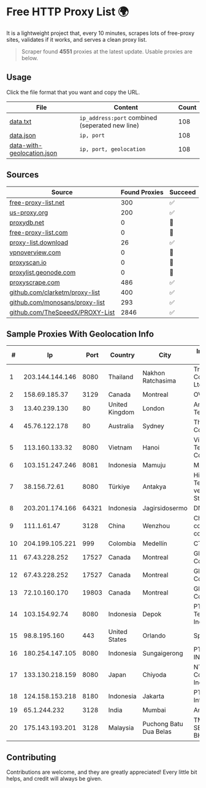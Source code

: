 
# Free HTTP Proxy List 🌍

It is a lightweight project that, every 10 minutes, scrapes lots of free-proxy sites, validates if it works, and serves a clean proxy list.


> Scraper found **4551** proxies at the latest update. Usable proxies are below.

## Usage

Click the file format that you want and copy the URL.


|File|Content|Count|
|----|-------|-----|
|[data.txt](https://raw.githubusercontent.com/themiralay/Proxy-List-World/master/data.txt)|`ip_address:port` combined (seperated new line)|108|
|[data.json](https://raw.githubusercontent.com/themiralay/Proxy-List-World/master/data.json)|`ip, port`|108|
|[data-with-geolocation.json](https://raw.githubusercontent.com/themiralay/Proxy-List-World/master/data-with-geolocation.json)|`ip, port, geolocation`|108|

## Sources

|Source|Found Proxies|Succeed|
|------|-------------|-------|
|[free-proxy-list.net](https://free-proxy-list.net)|300|✅|
|[us-proxy.org](https://www.us-proxy.org)|200|✅|
|[proxydb.net](http://proxydb.net)|0|🚫|
|[free-proxy-list.com](https://free-proxy-list.com/?page=&port=&type%5B%5D=http&type%5B%5D=https&up_time=0&search=Search)|0|🚫|
|[proxy-list.download](https://www.proxy-list.download/HTTP)|26|✅|
|[vpnoverview.com](https://vpnoverview.com/privacy/anonymous-browsing/free-proxy-servers)|0|🚫|
|[proxyscan.io](https://www.proxyscan.io)|0|🚫|
|[proxylist.geonode.com](https://proxylist.geonode.com/api/proxy-list?limit=300&page=1&sort_by=lastChecked&sort_type=desc&protocols=http,https)|0|🚫|
|[proxyscrape.com](https://api.proxyscrape.com/v2/?request=displayproxies&protocol=http&timeout=10000&country=all&ssl=all&anonymity=all)|486|✅|
|[github.com/clarketm/proxy-list](https://raw.githubusercontent.com/clarketm/proxy-list/master/proxy-list-raw.txt)|400|✅|
|[github.com/monosans/proxy-list](https://raw.githubusercontent.com/monosans/proxy-list/main/proxies/http.txt)|293|✅|
|[github.com/TheSpeedX/PROXY-List](https://raw.githubusercontent.com/TheSpeedX/PROXY-List/master/http.txt)|2846|✅|


## Sample Proxies With Geolocation Info

|#|Ip|Port|Country|City|Internet Service Provider|
|-|--|----|-------|----|-------------------------|
|1|203.144.144.146|8080|Thailand|Nakhon Ratchasima|True Internet Corporation CO. Ltd.|
|2|158.69.185.37|3129|Canada|Montreal|OVH SAS|
|3|13.40.239.130|80|United Kingdom|London|Amazon Technologies Inc.|
|4|45.76.122.178|80|Australia|Sydney|The Constant Company|
|5|113.160.133.32|8080|Vietnam|Hanoi|VietNam Post and Telecom Corporation|
|6|103.151.247.246|8081|Indonesia|Mamuju|MANAKARRANET|
|7|38.156.72.61|8080|Türkiye|Antakya|High Speed Telekomunikasyon ve Hab. Hiz. Ltd. Sti.|
|8|203.201.174.166|64321|Indonesia|Jagirsidosermo|DNET-SBY|
|9|111.1.61.47|3128|China|Wenzhou|China Mobile communications corporation|
|10|204.199.105.221|999|Colombia|Medellín|CTL Colombia|
|11|67.43.228.252|17527|Canada|Montreal|GloboTech Communications|
|12|67.43.228.252|17527|Canada|Montreal|GloboTech Communications|
|13|72.10.160.170|19803|Canada|Montreal|GloboTech Communications|
|14|103.154.92.74|8080|Indonesia|Depok|PT Mora Telematika Indonesia|
|15|98.8.195.160|443|United States|Orlando|Spectrum|
|16|180.254.147.105|8080|Indonesia|Sungaigerong|PT. TELKOM INDONESIA|
|17|133.130.218.159|8080|Japan|Chiyoda|NTT PC Communications, Inc.|
|18|124.158.153.218|8180|Indonesia|Jakarta|PT iForte Global Internet|
|19|65.1.244.232|3128|India|Mumbai|Amazon.com|
|20|175.143.193.201|3128|Malaysia|Puchong Batu Dua Belas|TM TECHNOLOGY SERVICES SDN BHD|



## Contributing

Contributions are welcome, and they are greatly appreciated! Every
little bit helps, and credit will always be given.


